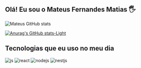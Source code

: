 ## Olá! Eu sou o Mateus Fernandes Matias 🖐️

![Mateus GitHub stats](https://github-readme-stats.vercel.app/api?username=mateusfm123&show_icons=true&theme=transparent)

[![Anurag's GitHub stats-Light](https://github-readme-stats.vercel.app/api?username=anuraghazra&show_icons=true&theme=default#gh-light-mode-only)](https://github.com/anuraghazra/github-readme-stats#gh-light-mode-only)

## Tecnologias que eu uso no meu dia

<div style="display: inline_block">
  <img align="center" alt="js" src="https://img.shields.io/badge/JavaScript-000000?style=for-the-badge&logo=javascript&logoColor=F7DF1E" />
  <img align="center" alt="react" src="https://img.shields.io/badge/TypeScript-000000?style=for-the-badge&logo=typescript&logoColor=007ACC" />
  <img align="center" alt="nodejs" src="https://img.shields.io/badge/Node.js-000000?style=for-the-badge&logo=node.js&logoColor=239120" />
  <img align="center" alt="nestjs" src="https://img.shields.io/badge/Nest.js-000000?style=for-the-badge&logo=nestjs&logoColor=CC342D" />
</div><br/>
